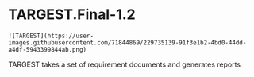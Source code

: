 # TARGEST.Final-1.2

    ![TARGEST](https://user-images.githubusercontent.com/71844869/229735139-91f3e1b2-4bd0-44dd-a4df-5943399844ab.png)

TARGEST takes a set of requirement documents and generates reports
